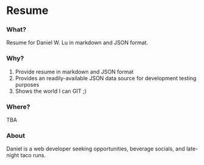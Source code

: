 # Resume

### What?
Resume for Daniel W. Lu in markdown and JSON format.

### Why?
1. Provide resume in markdown and JSON format
1. Provides an readily-available JSON data source for development testing purposes
1. Shows the world I can GIT ;)

### Where?
TBA

### About
Daniel is a web developer seeking opportunities, beverage socials, and late-night taco runs.
